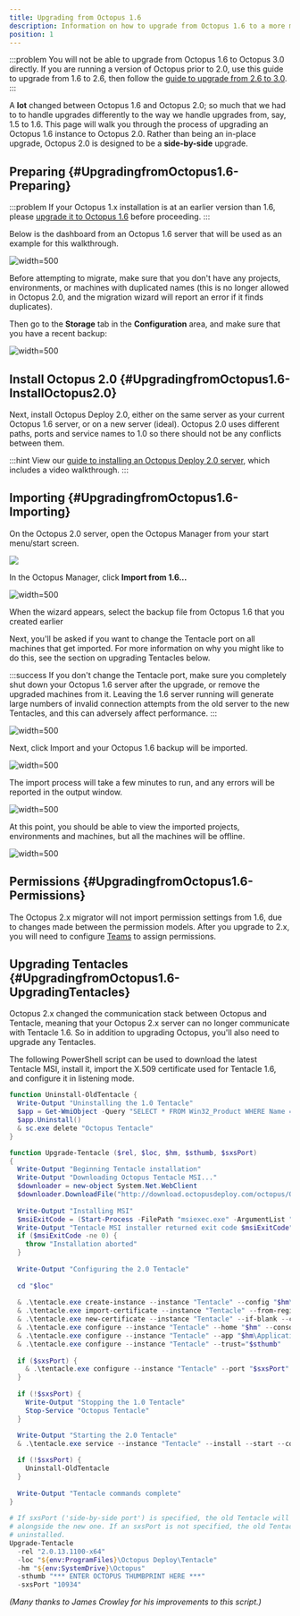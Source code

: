 ```yaml
---
title: Upgrading from Octopus 1.6
description: Information on how to upgrade from Octopus 1.6 to a more modern version.
position: 1
---
```


:::problem
You will not be able to upgrade from Octopus 1.6 to Octopus 3.0 directly. If you are running a version of Octopus prior to 2.0, use this guide to upgrade from 1.6 to 2.6, then follow the [guide to upgrade from 2.6 to 3.0](/docs/administration/upgrading/upgrading-from-octopus-2.6/index.md).
:::

A **lot** changed between Octopus 1.6 and Octopus 2.0; so much that we had to to handle upgrades differently to the way we handle upgrades from, say, 1.5 to 1.6. This page will walk you through the process of upgrading an Octopus 1.6 instance to Octopus 2.0. Rather than being an in-place upgrade, Octopus 2.0 is designed to be a **side-by-side** upgrade.

## Preparing {#UpgradingfromOctopus1.6-Preparing}

:::problem
If your Octopus 1.x installation is at an earlier version than 1.6, please [upgrade it to Octopus 1.6](https://octopusdeploy.com/downloads/previous) before proceeding.
:::

Below is the dashboard from an Octopus 1.6 server that will be used as an example for this walkthrough.

![](/docs/images/3048130/3278001.png "width=500")

Before attempting to migrate, make sure that you don't have any projects, environments, or machines with duplicated names (this is no longer allowed in Octopus 2.0, and the migration wizard will report an error if it finds duplicates).

Then go to the **Storage** tab in the **Configuration** area, and make sure that you have a recent backup:

![](/docs/images/3048130/3277999.png "width=500")

## Install Octopus 2.0 {#UpgradingfromOctopus1.6-InstallOctopus2.0}

Next, install Octopus Deploy 2.0, either on the same server as your current Octopus 1.6 server, or on a new server (ideal). Octopus 2.0 uses different paths, ports and service names to 1.0 so there should not be any conflicts between them.

:::hint
View our [guide to installing an Octopus Deploy 2.0 server](/docs/installation/installing-octopus/index.md), which includes a video walkthrough.
:::

## Importing {#UpgradingfromOctopus1.6-Importing}

On the Octopus 2.0 server, open the Octopus Manager from your start menu/start screen.

![](/docs/images/3048130/3277998.png)

In the Octopus Manager, click **Import from 1.6...**

![](/docs/images/3048130/3277997.png "width=500")

When the wizard appears, select the backup file from Octopus 1.6 that you created earlier

Next, you'll be asked if you want to change the Tentacle port on all machines that get imported. For more information on why you might like to do this, see the section on upgrading Tentacles below.

:::success
If you don't change the Tentacle port, make sure you completely shut down your Octopus 1.6 server after the upgrade, or remove the upgraded machines from it. Leaving the 1.6 server running will generate large numbers of invalid connection attempts from the old server to the new Tentacles, and this can adversely affect performance.
:::

![](/docs/images/3048130/3277995.png "width=500")

Next, click Import and your Octopus 1.6 backup will be imported.

![](/docs/images/3048130/3277994.png "width=500")

The import process will take a few minutes to run, and any errors will be reported in the output window.

![](/docs/images/3048130/3277993.png "width=500")

At this point, you should be able to view the imported projects, environments and machines, but all the machines will be offline.

![](/docs/images/3048130/3277992.png "width=500")

## Permissions {#UpgradingfromOctopus1.6-Permissions}

The Octopus 2.x migrator will not import permission settings from 1.6, due to changes made between the permission models. After you upgrade to 2.x, you will need to configure [Teams](/docs/administration/managing-users-and-teams/index.md) to assign permissions.

## Upgrading Tentacles {#UpgradingfromOctopus1.6-UpgradingTentacles}

Octopus 2.x changed the communication stack between Octopus and Tentacle, meaning that your Octopus 2.x server can no longer communicate with Tentacle 1.6. So in addition to upgrading Octopus, you'll also need to upgrade any Tentacles.

The following PowerShell script can be used to download the latest Tentacle MSI, install it, import the X.509 certificate used for Tentacle 1.6, and configure it in listening mode.

```powershell
function Uninstall-OldTentacle {
  Write-Output "Uninstalling the 1.0 Tentacle"
  $app = Get-WmiObject -Query "SELECT * FROM Win32_Product WHERE Name = 'Octopus Deploy Tentacle' AND Version < 2.0"          
  $app.Uninstall()
  & sc.exe delete "Octopus Tentacle"
}

function Upgrade-Tentacle ($rel, $loc, $hm, $sthumb, $sxsPort)
{ 
  Write-Output "Beginning Tentacle installation"
  Write-Output "Downloading Octopus Tentacle MSI..."
  $downloader = new-object System.Net.WebClient
  $downloader.DownloadFile("http://download.octopusdeploy.com/octopus/Octopus.Tentacle.$rel.msi", [System.IO.Path]::GetFullPath(".\Tentacle.msi"))
 
  Write-Output "Installing MSI" 
  $msiExitCode = (Start-Process -FilePath "msiexec.exe" -ArgumentList "/i Tentacle.msi /quiet" -Wait -Passthru).ExitCode
  Write-Output "Tentacle MSI installer returned exit code $msiExitCode"
  if ($msiExitCode -ne 0) {
    throw "Installation aborted"
  }
 
  Write-Output "Configuring the 2.0 Tentacle"
  
  cd "$loc"
 
  & .\tentacle.exe create-instance --instance "Tentacle" --config "$hm\Tentacle\Tentacle.config" --console
  & .\tentacle.exe import-certificate --instance "Tentacle" --from-registry  --console
  & .\tentacle.exe new-certificate --instance "Tentacle" --if-blank --console
  & .\tentacle.exe configure --instance "Tentacle" --home "$hm" --console
  & .\tentacle.exe configure --instance "Tentacle" --app "$hm\Applications" --console
  & .\tentacle.exe configure --instance "Tentacle" --trust="$sthumb"
 
  if ($sxsPort) {
    & .\tentacle.exe configure --instance "Tentacle" --port "$sxsPort" --console
  }
 
  if (!$sxsPort) {
    Write-Output "Stopping the 1.0 Tentacle"
    Stop-Service "Octopus Tentacle"
  }
 
  Write-Output "Starting the 2.0 Tentacle"
  & .\tentacle.exe service --instance "Tentacle" --install --start --console

  if (!$sxsPort) {
    Uninstall-OldTentacle
  }
 
  Write-Output "Tentacle commands complete"
}
 
# If sxsPort ('side-by-side port') is specified, the old Tentacle will remain running
# alongside the new one. If an sxsPort is not specified, the old Tentacle will be
# uninstalled.
Upgrade-Tentacle 
  -rel "2.0.13.1100-x64" 
  -loc "${env:ProgramFiles}\Octopus Deploy\Tentacle" 
  -hm "${env:SystemDrive}\Octopus" 
  -sthumb "*** ENTER OCTOPUS THUMBPRINT HERE ***" 
  -sxsPort "10934"
```

*(Many thanks to James Crowley for his improvements to this script.)*
